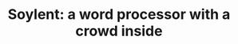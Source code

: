 ---
title: "Soylent: a word processor with a crowd inside"
layout: default
year: 2010
authors: [ Michael S. Bernstein, Greg Little, Robert C. Miller, Björn Hartmann, Mark S. Ackerman, David R. Karger, David Crowell, Katrina Panovich ]
tags: [ Crowdsourcing, Prototype ]
citation: "Michael S. Bernstein, Greg Little, Robert C. Miller, Björn Hartmann, Mark S. Ackerman, David R. Karger, David Crowell, and Katrina Panovich. 2015. Soylent: a word processor with a crowd inside. Commun. ACM 58, 8 (August 2015), 85–94. https://doi.org/10.1145/2791285"
type: Conference Paper
links: [https://doi.org/10.1145/2791285]
link_descriptions: [DOI]
---